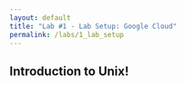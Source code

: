```yaml
---
layout: default
title: "Lab #1 - Lab Setup: Google Cloud"
permalink: /labs/1_lab_setup
---
```


## Introduction to Unix!

